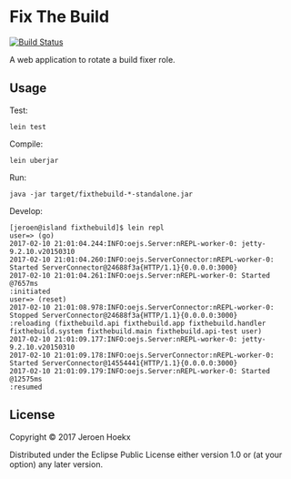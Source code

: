 # Fix The Build
[![Build Status](https://travis-ci.org/jhoekx/fixthebuild.svg?branch=master)](https://travis-ci.org/jhoekx/fixthebuild)

A web application to rotate a build fixer role.

## Usage

Test:

```
lein test
```

Compile:

```
lein uberjar
```

Run:

```
java -jar target/fixthebuild-*-standalone.jar
```

Develop:

```
[jeroen@island fixthebuild]$ lein repl
user=> (go)
2017-02-10 21:01:04.244:INFO:oejs.Server:nREPL-worker-0: jetty-9.2.10.v20150310
2017-02-10 21:01:04.260:INFO:oejs.ServerConnector:nREPL-worker-0: Started ServerConnector@24688f3a{HTTP/1.1}{0.0.0.0:3000}
2017-02-10 21:01:04.261:INFO:oejs.Server:nREPL-worker-0: Started @7657ms
:initiated
user=> (reset)
2017-02-10 21:01:08.978:INFO:oejs.ServerConnector:nREPL-worker-0: Stopped ServerConnector@24688f3a{HTTP/1.1}{0.0.0.0:3000}
:reloading (fixthebuild.api fixthebuild.app fixthebuild.handler fixthebuild.system fixthebuild.main fixthebuild.api-test user)
2017-02-10 21:01:09.177:INFO:oejs.Server:nREPL-worker-0: jetty-9.2.10.v20150310
2017-02-10 21:01:09.178:INFO:oejs.ServerConnector:nREPL-worker-0: Started ServerConnector@14554441{HTTP/1.1}{0.0.0.0:3000}
2017-02-10 21:01:09.179:INFO:oejs.Server:nREPL-worker-0: Started @12575ms
:resumed
```

## License

Copyright © 2017 Jeroen Hoekx

Distributed under the Eclipse Public License either version 1.0 or (at
your option) any later version.
